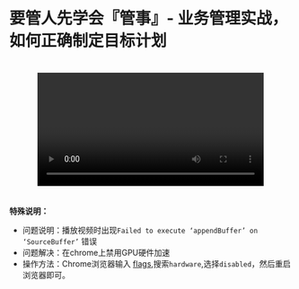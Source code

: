 # 要管人先学会『管事』- 业务管理实战，如何正确制定目标计划

<html>
<video controls style="margin: 20px 10%;width: 80%;text-align: center;"
    mime='video/mp4; codecs="mp4a.40.2,avc1.64001f"',
    segments="https://search-operate.bj.bcebos.com/ourlearn/1b1b1127fd0c568a674a168fcad0e8d3.ts">
</video>
<html>

**特殊说明：**
- 问题说明：播放视频时出现`Failed to execute ‘appendBuffer’ on ‘SourceBuffer’` 错误
- 问题解决：在chrome上禁用GPU硬件加速
- 操作方法：Chrome浏览器输入 [flags](chrome://flags/),搜索`hardware`,选择`disabled`，然后重启浏览器即可。